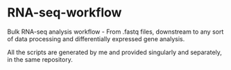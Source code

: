 # RNA-seq-workflow

Bulk RNA-seq analysis workflow - From .fastq files, downstream to any sort of data processing and differentially expressed gene analysis. 

All the scripts are generated by me and provided singularly and separately, in the same repository.
